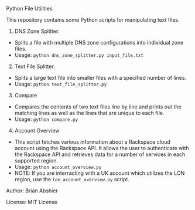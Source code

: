 Python File Utilities

This repository contains some Python scripts for manipulating text files.

1. DNS Zone Splitter:
- Splits a file with multiple DNS zone configurations into individual zone files.
- Usage: `python dns_zone_splitter.py input_file.txt`

2. Text File Splitter:
- Splits a large text file into smaller files with a specified number of lines.
- Usage: `python text_file_splitter.py`

3. Compare
- Compares the contents of two text files line by line and prints out the matching lines as well as the lines that are unique to each file.
- Usage: `python compare.py`

4. Account Overview
- This script fetches various information about a Rackspace cloud account using the Rackspace API. It allows the user to authenticate with the Rackspace API and retrieves data for a number of services in each supported region.
- Usage: `python account_overview.py`
- NOTE: If you are interracting with a UK account which utilizes the LON region, use the `lon_account_overview.py` script.

Author: Brian Abshier

License: MIT License
